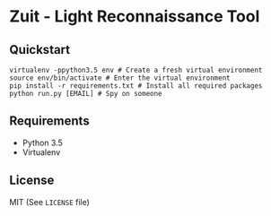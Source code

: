 # Zuit - Light Reconnaissance Tool

## Quickstart
```
virtualenv -ppython3.5 env # Create a fresh virtual environment
source env/bin/activate # Enter the virtual environment
pip install -r requirements.txt # Install all required packages
python run.py [EMAIL] # Spy on someone
```

## Requirements
- Python 3.5
- Virtualenv

## License
MIT (See `LICENSE` file)
